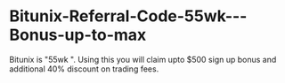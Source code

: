 # Bitunix-Referral-Code-55wk---Bonus-up-to-max
 Bitunix is "55wk ". Using this  you will claim upto $500 sign up bonus and additional 40% discount on trading fees.
